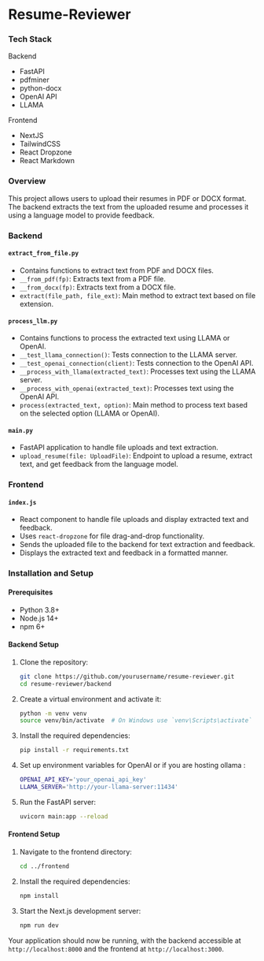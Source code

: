 # Resume-Reviewer

### Tech Stack

Backend
- FastAPI
- pdfminer
- python-docx
- OpenAI API
- LLAMA

Frontend
- NextJS
- TailwindCSS
- React Dropzone
- React Markdown

### Overview

This project allows users to upload their resumes in PDF or DOCX format. The backend extracts the text from the uploaded resume and processes it using a language model to provide feedback.

### Backend

#### `extract_from_file.py`
- Contains functions to extract text from PDF and DOCX files.
- `__from_pdf(fp)`: Extracts text from a PDF file.
- `__from_docx(fp)`: Extracts text from a DOCX file.
- `extract(file_path, file_ext)`: Main method to extract text based on file extension.

#### `process_llm.py`
- Contains functions to process the extracted text using LLAMA or OpenAI.
- `__test_llama_connection()`: Tests connection to the LLAMA server.
- `__test_openai_connection(client)`: Tests connection to the OpenAI API.
- `__process_with_llama(extracted_text)`: Processes text using the LLAMA server.
- `__process_with_openai(extracted_text)`: Processes text using the OpenAI API.
- `process(extracted_text, option)`: Main method to process text based on the selected option (LLAMA or OpenAI).

#### `main.py`
- FastAPI application to handle file uploads and text extraction.
- `upload_resume(file: UploadFile)`: Endpoint to upload a resume, extract text, and get feedback from the language model.

### Frontend

#### `index.js`
- React component to handle file uploads and display extracted text and feedback.
- Uses `react-dropzone` for file drag-and-drop functionality.
- Sends the uploaded file to the backend for text extraction and feedback.
- Displays the extracted text and feedback in a formatted manner.

### Installation and Setup

#### Prerequisites
- Python 3.8+
- Node.js 14+
- npm 6+

#### Backend Setup
1. Clone the repository:
    ```sh
    git clone https://github.com/yourusername/resume-reviewer.git
    cd resume-reviewer/backend
    ```
2. Create a virtual environment and activate it:
    ```sh
    python -m venv venv
    source venv/bin/activate  # On Windows use `venv\Scripts\activate`
    ```
3. Install the required dependencies:
    ```sh
    pip install -r requirements.txt
    ```
4. Set up environment variables for OpenAI or if you are hosting ollama :
    ```sh
    OPENAI_API_KEY='your_openai_api_key'
    LLAMA_SERVER='http://your-llama-server:11434'
    ```
5. Run the FastAPI server:
    ```sh
    uvicorn main:app --reload
    ```

#### Frontend Setup
1. Navigate to the frontend directory:
    ```sh
    cd ../frontend
    ```
2. Install the required dependencies:
    ```sh
    npm install
    ```
3. Start the Next.js development server:
    ```sh
    npm run dev
    ```

Your application should now be running, with the backend accessible at `http://localhost:8000` and the frontend at `http://localhost:3000`.
